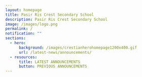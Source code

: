 ```yaml
---
layout: homepage
title: Pasir Ris Crest Secondary School
description: Pasir Ris Crest Secondary School
image: /images/logo.png
permalink: /
notification: ""
sections:
  - hero:
      background: /images/crestianherohomepage1200x400.gif
      url: /latest-news/announcements/
  - resources:
      title: LATEST ANNOUNCEMENTS
      button: PREVIOUS ANNOUNCEMENTS
---
```

